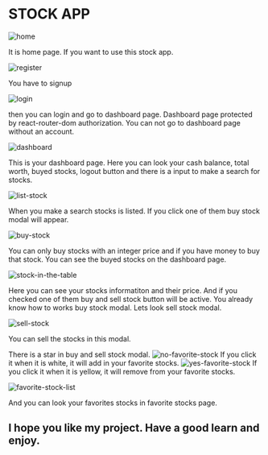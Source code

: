 # STOCK APP

![home](https://user-images.githubusercontent.com/79708845/143675179-c3813543-a61e-411c-8458-613764f34c1b.png)

It is home page. If you want to use this stock app.

![register](https://user-images.githubusercontent.com/79708845/143675205-d713183e-d963-4e6c-ae22-e5b3ce95b28e.png)

You have to signup

![login](https://user-images.githubusercontent.com/79708845/143675215-2d9a0c43-d9d6-4f52-8c27-9f95f448d8a6.png)

then you can login and go to dashboard page.
Dashboard page protected by react-router-dom authorization. You can not go to dashboard page without an account.

![dashboard](https://user-images.githubusercontent.com/79708845/143675358-8a255e58-3789-4449-b795-3828c7ba6833.png)

This is your dashboard page. Here you can look your cash balance, total worth, buyed stocks, logout button and there is a input to make a search for stocks. 

![list-stock](https://user-images.githubusercontent.com/79708845/143675404-d8ebe391-78c7-44d0-a7bd-85a6cff4d0d1.png)

When you make a search stocks is listed. If you click one of them buy stock modal will appear.

![buy-stock](https://user-images.githubusercontent.com/79708845/143675461-889cea61-65fa-49c7-915c-d6f44e9f8eac.png)

You can only buy stocks with an integer price and if you have money to buy that stock. You can see the buyed stocks on the dashboard page.

![stock-in-the-table](https://user-images.githubusercontent.com/79708845/143676612-e3819c97-adf6-4c6d-8ec6-c23709823481.png)

Here you can see your stocks informatiton and their price. And if you checked one of them buy and sell stock button will be active.
You already know how to works buy stock modal. Lets look sell stock modal.

![sell-stock](https://user-images.githubusercontent.com/79708845/143676729-98019e4e-3392-400a-a75e-e3ba97e84e55.png)

You can sell the stocks in this modal.

There is a star in buy and sell stock modal.
![no-favorite-stock](https://user-images.githubusercontent.com/79708845/143676847-3afe08a4-82c4-4bdf-951e-d1f3ace4e427.png)
If you click it when it is white, it will add in your favorite stocks.
![yes-favorite-stock](https://user-images.githubusercontent.com/79708845/143676882-eb99fd84-a937-4bc3-803b-11980f78cc5b.png)
If you click it when it is yellow, it will remove from your favorite stocks.

![favorite-stock-list](https://user-images.githubusercontent.com/79708845/143676936-a198f13f-86a5-477d-ae10-aaad941dc4c4.png)

And you can look your favorites stocks in favorite stocks page.

I hope you like my project. Have a good learn and enjoy.
--------------------------------------------------------
